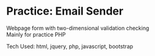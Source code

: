 # Practice: Email Sender
Webpage form with two-dimensional validation checking    
Mainly for practice PHP

Tech Used: html, jquery, php, javascript, bootstrap
